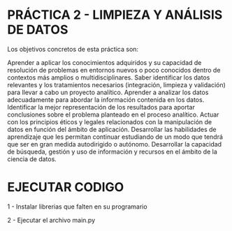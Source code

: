 # PRÁCTICA 2 - LIMPIEZA Y ANÁLISIS DE DATOS

Los objetivos concretos de esta práctica son:

Aprender a aplicar los conocimientos adquiridos y su capacidad de resolución de problemas en entornos nuevos o poco conocidos dentro de contextos más amplios o multidisciplinares.
Saber identificar los datos relevantes y los tratamientos necesarios (integración, limpieza y validación) para llevar a cabo un proyecto analítico.
Aprender a analizar los datos adecuadamente para abordar la información contenida en los datos.
Identificar la mejor representación de los resultados para aportar conclusiones sobre el problema planteado en el proceso analítico.
Actuar con los principios éticos y legales relacionados con la manipulación de datos en función del ámbito de aplicación.
Desarrollar las habilidades de aprendizaje que les permitan continuar estudiando de un modo que tendrá que ser en gran medida autodirigido o autónomo.
Desarrollar la capacidad de búsqueda, gestión y uso de información y recursos en el ámbito de la ciencia de datos.

# EJECUTAR CODIGO

1 - Instalar librerias que falten en su programario

2 - Ejecutar el archivo main.py
